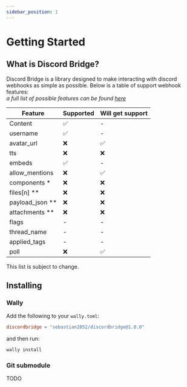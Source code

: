 ```yaml
---
sidebar_position: 1
---
```


# Getting Started

## What is Discord Bridge?

Discord Bridge is a library designed to make interacting with discord webhooks as simple as possible. Below is a table of support webhook features:  
*a full list of possible features can be found [here](https://discord.com/developers/docs/resources/webhook#execute-webhook-jsonform-params)*

| Feature | Supported | Will get support |
|---------|-----------|------------------|
| Content | ✅ | - |
| username | ✅ | - |
| avatar_url | ❌ | ✅ |
| tts | ❌ | ❌ |
| embeds | ✅ | - |
| allow_mentions | ❌ | ✅ |
| components * | ❌ | ❌ |
| files[n] ** | ❌ | ❌ |
| payload_json ** | ❌ | ❌ |
| attachments ** | ❌ | ❌ |
| flags | - | - |
| thread_name | - | - |
| applied_tags | -| - |
| poll | ❌ | ✅ |

This list is subject to change.

## Installing
### Wally
Add the following to your `wally.toml`:
```toml
discordbridge = "sebastian2852/discordbridge@1.0.0"
```
and then run:
```bash
wally install
```

### Git submodule
TODO